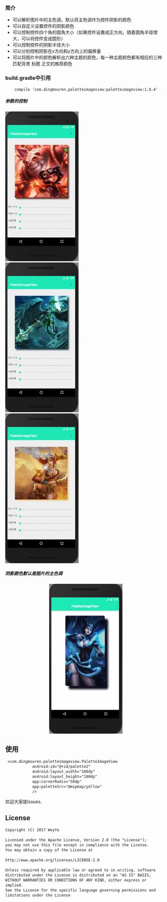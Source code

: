 ### 简介
* 可以解析图片中的主色调，默认将主色调作为控件阴影的颜色
* 可以自定义设置控件的阴影颜色
* 可以控制控件四个角的圆角大小（如果控件设置成正方向，随着圆角半径增大，可以将控件变成圆形）
* 可以控制控件的阴影半径大小
* 可以分别控制阴影在x方向和y方向上的偏移量
* 可以将图片中的颜色解析出六种主题的颜色，每一种主题颜色都有相应的三种匹配背景 标题 正文的推荐颜色


### build.gradle中引用
```
	compile 'com.dingmouren.paletteimageview:paletteimageview:1.0.4'
```

##### 参数的控制
![image](https://github.com/DingMouRen/PaletteImageView/raw/master/screenshot/demo1.gif)　　　
![image](https://github.com/DingMouRen/PaletteImageView/raw/master/screenshot/demo2.gif)　　　
![image](https://github.com/DingMouRen/PaletteImageView/raw/master/screenshot/demo3.gif)

##### 阴影颜色默认是图片的主色调

　　　　　　　　　　![image](https://github.com/DingMouRen/PaletteImageView/raw/master/screenshot/demo4.gif)
## 使用

```
 <com.dingmouren.paletteimageview.PaletteImageView
            android:id="@+id/palette2"
            android:layout_width="180dp"
            android:layout_height="180dp"
            app:cornerRadis="50dp"
            app:paletteSrc="@mipmap/yellow"          
            />
```

欢迎大家提Issues.

## License
```
Copyright (C) 2017 WeyYe

Licensed under the Apache License, Version 2.0 (the "License");
you may not use this file except in compliance with the License.
You may obtain a copy of the License at

http://www.apache.org/licenses/LICENSE-2.0

Unless required by applicable law or agreed to in writing, software
distributed under the License is distributed on an "AS IS" BASIS,
WITHOUT WARRANTIES OR CONDITIONS OF ANY KIND, either express or implied.
See the License for the specific language governing permissions and
limitations under the License
```


